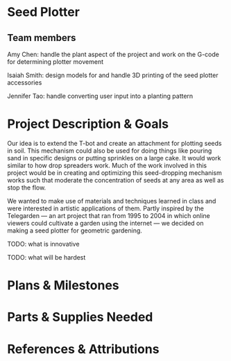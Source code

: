# Seed Plotter

## Team members
Amy Chen: handle the plant aspect of the project and work on the G-code for determining plotter movement

Isaiah Smith: design models for and handle 3D printing of the seed plotter accessories

Jennifer Tao: handle converting user input into a planting pattern

# Project Description & Goals
Our idea is to extend the T-bot and create an attachment for plotting seeds in soil. This mechanism could also be used for doing things like pouring sand in specific designs or putting sprinkles on a large cake. It would work similar to how drop spreaders work. Much of the work involved in this project would be in creating and optimizing this seed-dropping mechanism works such that moderate the concentration of seeds at any area as well as stop the flow. 

We wanted to make use of materials and techniques learned in class and were interested in artistic applications of them. Partly inspired by the Telegarden —  an art project that ran from 1995 to 2004 in which online viewers could cultivate a garden using the internet —  we decided on making a seed plotter for geometric gardening. 

TODO: what is innovative

TODO: what will be hardest

# Plans & Milestones

# Parts & Supplies Needed

# References & Attributions

